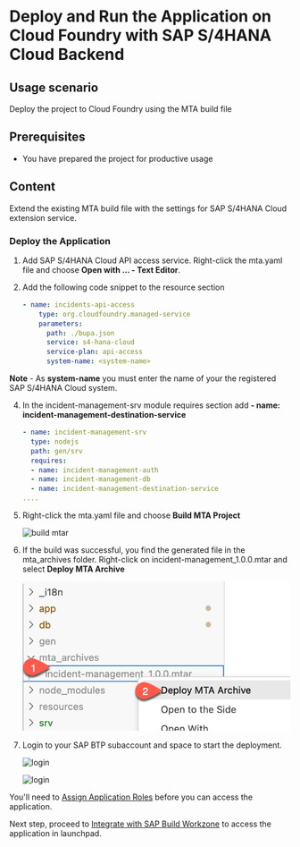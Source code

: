 # Deploy and Run the Application on Cloud Foundry with SAP S/4HANA Cloud Backend

## Usage scenario

Deploy the project to Cloud Foundry using the MTA build file

## Prerequisites

* You have prepared the project for productive usage

## Content
Extend the existing MTA build file with the settings for SAP S/4HANA Cloud extension service.


### Deploy the Application

1. Add SAP S/4HANA Cloud API access service. Right-click the mta.yaml file and choose **Open with ... - Text Editor**.
2. Add the following code snippet to the resource section

    ```yaml
    - name: incidents-api-access
        type: org.cloudfoundry.managed-service  
        parameters:
          path: ./bupa.json
          service: s4-hana-cloud
          service-plan: api-access
          system-name: <system-name>
    ```

**Note** - As **system-name** you must enter the name of your the registered SAP S/4HANA Cloud system.

4. In the incident-management-srv module requires section add **- name: incident-management-destination-service**
   
    ```yaml
    - name: incident-management-srv
      type: nodejs
      path: gen/srv
      requires:
      - name: incident-management-auth
      - name: incident-management-db
      - name: incident-management-destination-service
    ....
    ```

5. Right-click the mta.yaml file and choose **Build MTA Project**
   
   ![build mtar](./images/build_mtar.png)

5. If the build was successful, you find the generated file in the mta_archives folder. Right-click on incident-management_1.0.0.mtar and select **Deploy MTA Archive**  
   
   ![deploy mtar](./images/deploy_mtar.png)

6. Login to your SAP BTP subaccount and space to start the deployment.
   
   ![login](./images/login.png)

   ![login](./images/select_account.png)


You'll need to [Assign Application Roles](https://developers.sap.com/tutorials/user-role-assignment.html) before you can access the application.

Next step, proceed to [Integrate with SAP Build Workzone](https://developers.sap.com/tutorials/integrate-with-work-zone.html) to access the application in launchpad.
